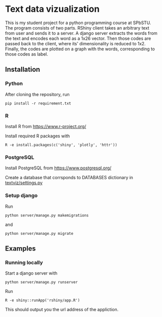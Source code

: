 # Text data vizualization

This is my student project for a python programming course at SPbSTU.
The program consists of two parts. RShiny client takes an arbitrary text from user and sends it to a server. A django server extracts the words from the text and encodes each word as a 1x26 vector. Then those codes are passed back to the client, where its' dimensionality is reduced to 1x2. Finally, the codes are plotted on a graph with the words, corresponding to those codes as label.

## Installation
### Python
After cloning the repository, run
```
pip install -r requirement.txt
```
### R
Install R from https://www.r-project.org/

Install required R packages with
```
R -e install.packages(c('shiny', 'plotly', 'httr'))
```
### PostgreSQL
Install PostgreSQL from https://www.postgresql.org/

Create a database that corrsponds to DATABASES dictionary in [textviz/settings.py](textviz/settings.py)

### Setup django
Run
```
python server/manage.py makemigrations
```
and
```
python server/manage.py migrate
```

## Examples
### Running locally
Start a django server with
```
python server/manage.py runserver
```
Run
```
R -e shiny::runApp('rshiny/app.R')
```
This should output you the url address of the appliction.
